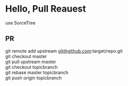 # Hello, Pull Reauest

use SorceTree

## PR
git remote add upstream git@github.com:target/repo.git  
git checkout master  
git pull upstream master  
git checkout topicbranch  
git rebase master topicbranch  
git push origin topicbranch  
